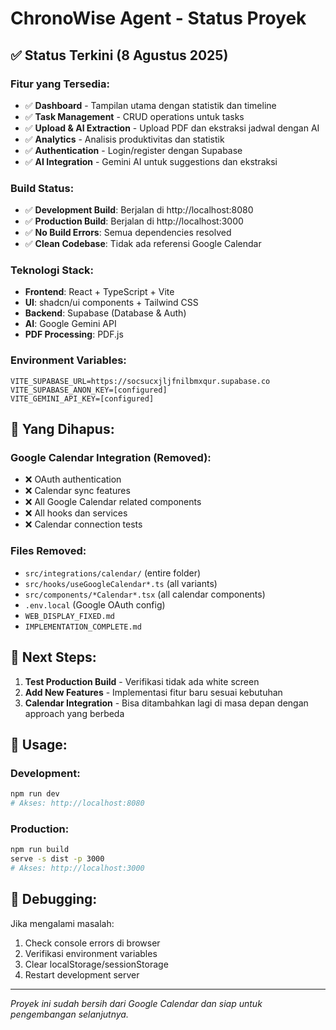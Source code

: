 # ChronoWise Agent - Status Proyek

## ✅ Status Terkini (8 Agustus 2025)

### **Fitur yang Tersedia:**
- ✅ **Dashboard** - Tampilan utama dengan statistik dan timeline
- ✅ **Task Management** - CRUD operations untuk tasks
- ✅ **Upload & AI Extraction** - Upload PDF dan ekstraksi jadwal dengan AI
- ✅ **Analytics** - Analisis produktivitas dan statistik
- ✅ **Authentication** - Login/register dengan Supabase
- ✅ **AI Integration** - Gemini AI untuk suggestions dan ekstraksi

### **Build Status:**
- ✅ **Development Build**: Berjalan di http://localhost:8080
- ✅ **Production Build**: Berjalan di http://localhost:3000
- ✅ **No Build Errors**: Semua dependencies resolved
- ✅ **Clean Codebase**: Tidak ada referensi Google Calendar

### **Teknologi Stack:**
- **Frontend**: React + TypeScript + Vite
- **UI**: shadcn/ui components + Tailwind CSS
- **Backend**: Supabase (Database & Auth)
- **AI**: Google Gemini API
- **PDF Processing**: PDF.js

### **Environment Variables:**
```env
VITE_SUPABASE_URL=https://socsucxjljfnilbmxqur.supabase.co
VITE_SUPABASE_ANON_KEY=[configured]
VITE_GEMINI_API_KEY=[configured]
```

## 🚧 Yang Dihapus:

### **Google Calendar Integration (Removed):**
- ❌ OAuth authentication
- ❌ Calendar sync features
- ❌ All Google Calendar related components
- ❌ All hooks dan services
- ❌ Calendar connection tests

### **Files Removed:**
- `src/integrations/calendar/` (entire folder)
- `src/hooks/useGoogleCalendar*.ts` (all variants)
- `src/components/*Calendar*.tsx` (all calendar components)
- `.env.local` (Google OAuth config)
- `WEB_DISPLAY_FIXED.md`
- `IMPLEMENTATION_COMPLETE.md`

## 🎯 Next Steps:

1. **Test Production Build** - Verifikasi tidak ada white screen
2. **Add New Features** - Implementasi fitur baru sesuai kebutuhan
3. **Calendar Integration** - Bisa ditambahkan lagi di masa depan dengan approach yang berbeda

## 📱 Usage:

### Development:
```bash
npm run dev
# Akses: http://localhost:8080
```

### Production:
```bash
npm run build
serve -s dist -p 3000
# Akses: http://localhost:3000
```

## 🔧 Debugging:

Jika mengalami masalah:
1. Check console errors di browser
2. Verifikasi environment variables
3. Clear localStorage/sessionStorage
4. Restart development server

---
*Proyek ini sudah bersih dari Google Calendar dan siap untuk pengembangan selanjutnya.*
